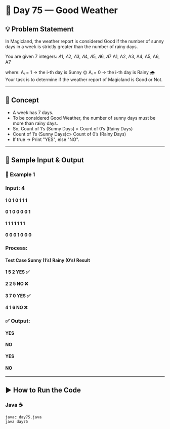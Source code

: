 # 🌟 Day 75 — Good Weather

## 💡 Problem Statement

In Magicland, the weather report is considered Good if the number of sunny days in a week is strictly greater than the number of rainy days.

You are given 7 integers: 𝐴1, 𝐴2, 𝐴3, 𝐴4, 𝐴5, 𝐴6, 𝐴7  A1, A2, A3, A4, A5, A6, A7

where:
Aᵢ = 1 → the i-th day is Sunny 🌞
Aᵢ = 0 → the i-th day is Rainy 🌧️
Your task is to determine if the weather report of Magicland is Good or Not.

---

## 🧮 Concept

- A week has 7 days.
- To be considered Good Weather, the number of sunny days must be more than rainy days.
- So, Count of 1’s (Sunny Days) > Count of 0’s (Rainy Days)
- Count of 1’s (Sunny Days)c> Count of 0’s (Rainy Days)
- If true → Print "YES", else "NO".

---

## 🧩 Sample Input & Output

### 🧠 Example 1

### Input: 4
#### 1 0 1 0 1 1 1
#### 0 1 0 0 0 0 1
#### 1 1 1 1 1 1 1
#### 0 0 0 1 0 0 0

### Process:

#### Test Case	Sunny (1’s)	Rainy (0’s)	Result
#### 1	5	2	YES ✅
#### 2	2	5	NO ❌
#### 3	7	0	YES ✅
#### 4	1	6	NO ❌

### ✅ Output:
#### YES
#### NO
#### YES
#### NO

---

## ▶️ How to Run the Code
### Java ☕
```
javac day75.java
java day75
